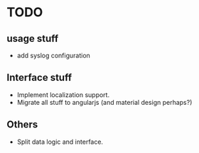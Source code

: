 # TODO

## usage stuff

- add syslog configuration

## Interface stuff

- Implement localization support. 
- Migrate all stuff to angularjs (and material design perhaps?)

## Others

- Split data logic and interface.